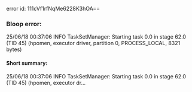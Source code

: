 error id: 111cVf1rfNqMe6228K3hOA==
### Bloop error:

25/06/18 00:37:06 INFO TaskSetManager: Starting task 0.0 in stage 62.0 (TID 45) (hpomen, executor driver, partition 0, PROCESS_LOCAL, 8321 bytes)
#### Short summary: 

25/06/18 00:37:06 INFO TaskSetManager: Starting task 0.0 in stage 62.0 (TID 45) (hpomen, executor dr...